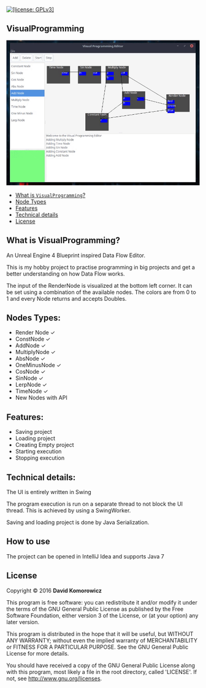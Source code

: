 [![[license: GPLv3]][1]][2]
## VisualProgramming

![Demo](images/demo.gif?raw=true "Demo")

- [What is `VisualProgramming`?](#what-is-visualprogramming)
- [Node Types](#node-types)
- [Features](#features)
- [Technical details](#technical-details)
- [License](#license)

What is VisualProgramming?
--------------------------
An Unreal Engine 4 Blueprint inspired Data Flow Editor. 

This is my hobby project to practise programming in big projects and get a better understanding on how Data Flow works.

The input of the RenderNode is visualized at the bottom left corner. It can be set using a combination of the available nodes.
The colors are from 0 to 1 and every Node returns and accepts Doubles.

Nodes Types:
------------
* Render Node ✓
* ConstNode ✓
* AddNode ✓
* MultiplyNode ✓
* AbsNode ✓
* OneMinusNode ✓
* CosNode ✓
* SinNode ✓
* LerpNode ✓
* TimeNode ✓
* New Nodes with API

Features:
---------
* Saving project
* Loading project
* Creating Empty project
* Starting execution
* Stopping execution

Technical details:
------------------
The UI is entirely written in Swing

The program execution is run on a separate thread to not block the UI thread. This is achieved by using a SwingWorker.

Saving and loading project is done by Java Serialization. 

## How to use

The project can be opened in IntelliJ Idea and supports Java 7

License
-------

Copyright &copy; 2016 **David Komorowicz**

This program is free software: you can redistribute it and/or modify it under
the terms of the GNU General Public License as published by the Free Software
Foundation, either version 3 of the License, or (at your option) any later
version.

This program is distributed in the hope that it will be useful, but WITHOUT ANY
WARRANTY; without even the implied warranty of MERCHANTABILITY or FITNESS FOR A
PARTICULAR PURPOSE. See the GNU General Public License for more details.

You should have received a copy of the GNU General Public License along with
this program, most likely a file in the root directory, called 'LICENSE'.
If not, see <http://www.gnu.org/licenses>.


<!-- -->

[1]: https://img.shields.io/badge/license-GNU_General_Public_License_v3.0-blue.svg
[2]: http://www.gnu.org/licenses/gpl.html
